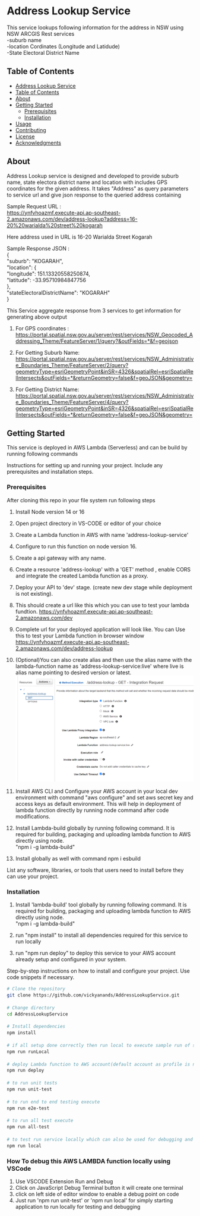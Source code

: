 # Address Lookup Service

This service lookups following information for the address in NSW using NSW ARCGIS Rest services  
-suburb name  
-location Cordinates (Longitude and Latidude)  
-State Electoral District Name

## Table of Contents

- [Address Lookup Service](#project-title)
- [Table of Contents](#table-of-contents)
- [About](#about)
- [Getting Started](#getting-started)
  - [Prerequisites](#prerequisites)
  - [Installation](#installation)
- [Usage](#usage)
- [Contributing](#contributing)
- [License](#license)
- [Acknowledgments](#acknowledgments)

## About

Address Lookup service is designed and developed to provide suburb name, state electora district name and location with includes GPS coordinates for the given address. It takes "Address" as query parameters to service url and give json response to the queried address containing

Sample Request URL :  
https://ynfvhoazmf.execute-api.ap-southeast-2.amazonaws.com/dev/address-lookup?address=16-20%20warialda%20street%20kogarah

Here address used in URL is 16-20 Warialda Street Kogarah

Sample Response JSON :  
{  
"suburb": "KOGARAH",  
"location": {  
"longitude": 151.13320558250874,  
"latitude": -33.95710984847756  
},  
"stateElectoralDistrictName": "KOGARAH"  
}

This Service aggregate response from 3 services to get information for generating above output

1. For GPS coordinates : https://portal.spatial.nsw.gov.au/server/rest/services/NSW_Geocoded_Addressing_Theme/FeatureServer/1/query?&outFields=*&f=geojson

2. For Getting Suburb Name: https://portal.spatial.nsw.gov.au/server/rest/services/NSW_Administrative_Boundaries_Theme/FeatureServer/2/query?geometryType=esriGeometryPoint&inSR=4326&spatialRel=esriSpatialRelIntersects&outFields=*&returnGeometry=false&f=geoJSON&geometry=

3. For Getting District Name: https://portal.spatial.nsw.gov.au/server/rest/services/NSW_Administrative_Boundaries_Theme/FeatureServer/4/query?geometryType=esriGeometryPoint&inSR=4326&spatialRel=esriSpatialRelIntersects&outFields=*&returnGeometry=false&f=geoJSON&geometry=

## Getting Started

This service is deployed in AWS Lambda (Serverless) and can be build by running following commands

Instructions for setting up and running your project. Include any prerequisites and installation steps.

### Prerequisites

After cloning this repo in your file system run following steps

1. Install Node version 14 or 16
2. Open project directory in VS-CODE or editor of your choice
3. Create a Lambda function in AWS with name 'address-lookup-service'
4. Configure to run this function on node version 16.
5. Create a api gateway with any name.
6. Create a resource 'address-lookup' with a 'GET' method , enable CORS and integrate the created Lambda function as a proxy.
7. Deploy your API to 'dev' stage. (create new dev stage while deployment is not existing).
8. This should create a url like this which you can use to test your lambda fundtion. https://ynfvhoazmf.execute-api.ap-southeast-2.amazonaws.com/dev
9. Complete url for your deployed application will look like. You can Use this to test your Lambda function in browser window
   https://ynfvhoazmf.execute-api.ap-southeast-2.amazonaws.com/dev/address-lookup
10. (Optional)You can also create alias and then use the alias name with the lambda-function name as 'address-lookup-service:live' where live is alias name pointing to desired version or latest.
    ![Alt text](image.png)
11. Install AWS CLI and Configure your AWS account in your local dev environment with command "aws configure" and set aws secret key and access keys as default environment. This will help in deployment of lambda function directly by running node command after code modifications.

12. Install Lambda-build globally by running following command. It is required for building, packaging and uploading lambda function to AWS directly using node.  
    "npm i -g lambda-build"

13. Install globally as well with command
    npm i esbuild

List any software, libraries, or tools that users need to install before they can use your project.

### Installation

1. Install 'lambda-build' tool globally by running following command. It is required for building, packaging and uploading lambda function to AWS directly using node.  
   "npm i -g lambda-build"

2. run "npm install" to install all dependencies required for this service to run locally

3. run "npm run deploy" to deploy this service to your AWS account already setup and configured in your system.

Step-by-step instructions on how to install and configure your project. Use code snippets if necessary.

```bash
# Clone the repository
git clone https://github.com/vickyanands/AddressLookupService.git

# Change directory
cd AddressLookupService

# Install dependencies
npm install

# if all setup done correctly then run local to execute sample run of service locally this can also be used for debugging purposes
npm run runLocal

# deploy Lambda function to AWS account(default account as profile is not mentioned)
npm run deploy

# to run unit tests
npm run unit-test

# to run end to end testing execute
npm run e2e-test

# to run all test execute
npm run all-test

# to test run service locally which can also be used for debugging and random testing
npm run local

```

### How To debug this AWS LAMBDA function locally using VSCode

1. Use VSCODE Extension Run and Debug
2. Click on JavaScript Debug Terminal button it will create one terminal
3. click on left side of editor window to enable a debug point on code
4. Just run 'npm run unit-test' or 'npm run local' for simply starting application to run locally for testing and debugging
